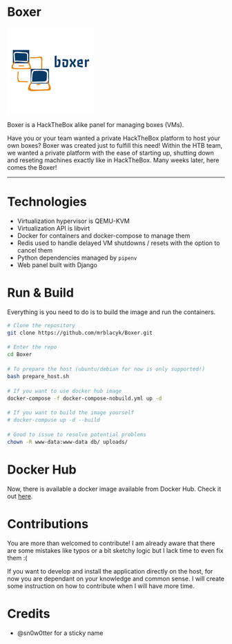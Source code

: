 # Boxer

![Boxer Logo](boxer-logo.png)

Boxer is a HackTheBox alike panel for managing boxes (VMs).

Have you or your team wanted a private HackTheBox platform to host your own boxes? Boxer was created just to fulfill this need! Within the HTB team, we wanted a private platform with the ease of starting up, shutting down and reseting machines exactly like in HackTheBox. Many weeks later, here comes the Boxer!

---

# Technologies

* Virtualization hypervisor is QEMU-KVM
* Virtualization API is libvirt
* Docker for containers and docker-compose to manage them
* Redis used to handle delayed VM shutdowns / resets with the option to cancel them
* Python dependencies managed by `pipenv`
* Web panel built with Django

# Run & Build

Everything is you need to do is to build the image and run the containers.

```bash
# Clone the repository
git clone https://github.com/mrblacyk/Boxer.git

# Enter the repo
cd Boxer

# To prepare the host (ubuntu/debian for now is only supported!)
bash prepare_host.sh

# If you want to use docker hub image
docker-compose -f docker-compose-nobuild.yml up -d

# If you want to build the image yourself
# docker-compuse up -d --build

# Good to issue to resolve potential problems
chown -R www-data:www-data db/ uploads/
```

# Docker Hub

Now, there is available a docker image available from Docker Hub. Check it out [here](https://hub.docker.com/r/mrbl4cyk/boxer).

# Contributions

You are more than welcomed to contribute! I am already aware that there are some mistakes like typos or a bit sketchy logic but I lack time to even fix them :(

If you want to develop and install the application directly on the host, for now you are dependant on your knowledge and common sense. I will create some instruction on how to contribute when I will have more time.


# Credits

* @sn0w0tter for a sticky name
